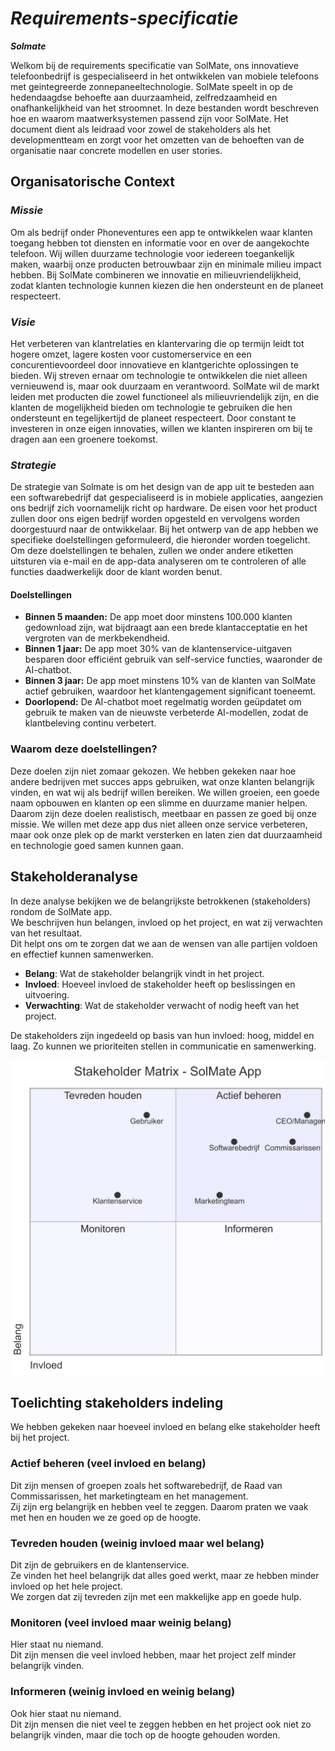 # _Requirements-specificatie_
***Solmate***

Welkom bij de requirements specificatie van SolMate, ons innovatieve telefoonbedrijf is gespecialiseerd in het ontwikkelen van mobiele telefoons met geintegreerde zonnepaneeltechnologie.
SolMate speelt in op de hedendaagdse behoefte aan duurzaamheid, zelfredzaamheid en onafhankelijkheid van het stroomnet. In deze bestanden wordt beschreven hoe en waarom maatwerksystemen passend zijn voor SolMate.
Het document dient als leidraad voor zowel de stakeholders als het developmentteam en zorgt voor het omzetten van de behoeften van de organisatie naar concrete modellen en user stories.



## Organisatorische Context

### _Missie_
Om als bedrijf onder Phoneventures een app te ontwikkelen waar klanten toegang hebben tot diensten en informatie voor en over de aangekochte telefoon. Wij willen duurzame technologie voor iedereen toegankelijk maken, waarbij onze producten betrouwbaar zijn en minimale milieu impact hebben. Bij SolMate combineren we innovatie en milieuvriendelijkheid, zodat klanten technologie kunnen kiezen die hen ondersteunt en de planeet respecteert.

### _Visie_
Het verbeteren van klantrelaties en klantervaring die op termijn leidt tot hogere omzet, lagere kosten voor customerservice en een concurentievoordeel door innovatieve en klantgerichte oplossingen te bieden. Wij streven ernaar om technologie te ontwikkelen die niet alleen vernieuwend is, maar ook duurzaam en verantwoord. SolMate wil de markt leiden met producten die zowel functioneel als milieuvriendelijk zijn, en die klanten de mogelijkheid bieden om technologie te gebruiken die hen ondersteunt en tegelijkertijd de planeet respecteert. Door constant te investeren in onze eigen innovaties, willen we klanten inspireren om bij te dragen aan een groenere toekomst.

### _Strategie_
De strategie van Solmate is om het design van de app uit te besteden aan een softwarebedrijf dat gespecialiseerd is in mobiele applicaties, aangezien ons bedrijf zich voornamelijk richt op hardware. De eisen voor het product zullen door ons eigen bedrijf worden opgesteld en vervolgens worden doorgestuurd naar de ontwikkelaar.
Bij het ontwerp van de app hebben we specifieke doelstellingen geformuleerd, die hieronder worden toegelicht. Om deze doelstellingen te behalen, zullen we onder andere etiketten uitsturen via e-mail en de app-data analyseren om te controleren of alle functies daadwerkelijk door de klant worden benut.

#### Doelstellingen
- **Binnen 5 maanden:** De app moet door minstens 100.000 klanten gedownload zijn, wat bijdraagt aan een brede klantacceptatie en het vergroten van de merkbekendheid.
- **Binnen 1 jaar:** De app moet 30% van de klantenservice-uitgaven besparen door efficiënt gebruik van self-service functies, waaronder de AI-chatbot.
- **Binnen 3 jaar:** De app moet minstens 10% van de klanten van SolMate actief gebruiken, waardoor het klantengagement significant toeneemt.
- **Doorlopend:** De AI-chatbot moet regelmatig worden geüpdatet om gebruik te maken van de nieuwste verbeterde AI-modellen, zodat de klantbeleving continu verbetert.

### Waarom deze doelstellingen?
Deze doelen zijn niet zomaar gekozen. We hebben gekeken naar hoe andere bedrijven met succes apps gebruiken, wat onze klanten belangrijk vinden, en wat wij als bedrijf willen bereiken. We willen groeien, een goede naam opbouwen en klanten op een slimme en duurzame manier helpen. Daarom zijn deze doelen realistisch, meetbaar en passen ze goed bij onze missie.
 We willen met deze app dus niet alleen onze service verbeteren, maar ook onze plek op de markt versterken en laten zien dat duurzaamheid en technologie goed samen kunnen gaan.

## Stakeholderanalyse

In deze analyse bekijken we de belangrijkste betrokkenen (stakeholders) rondom de SolMate app.  
We beschrijven hun belangen, invloed op het project, en wat zij verwachten van het resultaat.  
Dit helpt ons om te zorgen dat we aan de wensen van alle partijen voldoen en effectief kunnen samenwerken.

- **Belang**: Wat de stakeholder belangrijk vindt in het project.  
- **Invloed**: Hoeveel invloed de stakeholder heeft op beslissingen en uitvoering.  
- **Verwachting**: Wat de stakeholder verwacht of nodig heeft van het project.

De stakeholders zijn ingedeeld op basis van hun invloed: hoog, middel en laag. Zo kunnen we prioriteiten stellen in communicatie en samenwerking.


![stakeholder](StakeholderMatrix.png)

## Toelichting stakeholders indeling

We hebben gekeken naar hoeveel invloed en belang elke stakeholder heeft bij het project.

### Actief beheren (veel invloed en belang)  
Dit zijn mensen of groepen zoals het softwarebedrijf, de Raad van Commissarissen, het marketingteam en het management.  
Zij zijn erg belangrijk en hebben veel te zeggen. Daarom praten we vaak met hen en houden we ze goed op de hoogte.

### Tevreden houden (weinig invloed maar wel belang)  
Dit zijn de gebruikers en de klantenservice.  
Ze vinden het heel belangrijk dat alles goed werkt, maar ze hebben minder invloed op het hele project.  
We zorgen dat zij tevreden zijn met een makkelijke app en goede hulp.

### Monitoren (veel invloed maar weinig belang)  
Hier staat nu niemand.  
Dit zijn mensen die veel invloed hebben, maar het project zelf minder belangrijk vinden.

### Informeren (weinig invloed en weinig belang)  
Ook hier staat nu niemand.  
Dit zijn mensen die niet veel te zeggen hebben en het project ook niet zo belangrijk vinden, maar die toch op de hoogte gehouden worden.

